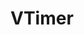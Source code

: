 # VTimer

<a href="https://github.com/vishalkalola1/DemoBasic/blob/master/ReadMe.gif"><img src="https://github.com/vishalkalola1/DemoBasic/blob/master/ReadMe.gif" title=""/></a>





